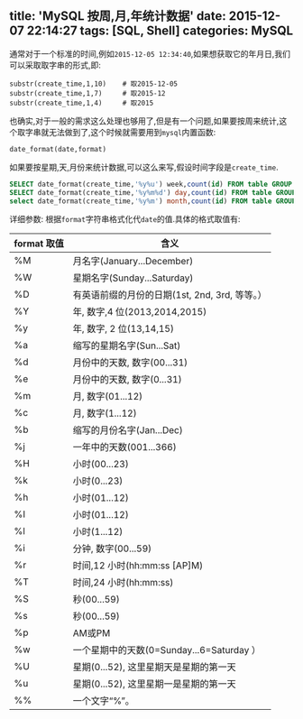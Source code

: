 title: 'MySQL 按周,月,年统计数据'
date: 2015-12-07 22:14:27
tags: [SQL, Shell]
categories: MySQL
---
通常对于一个标准的时间,例如`2015-12-05 12:34:40`,如果想获取它的年月日,我们可以采取取字串的形式,即:
```
substr(create_time,1,10)	# 取2015-12-05
substr(create_time,1,7)		# 取2015-12
substr(create_time,1,4)		# 取2015
```
也确实,对于一般的需求这么处理也够用了,但是有一个问题,如果要按周来统计,这个取字串就无法做到了,这个时候就需要用到`mysql`内置函数:
```
date_format(date,format)
```
如果要按星期,天,月份来统计数据,可以这么来写,假设时间字段是`create_time`.
```sql
SELECT date_format(create_time,'%y%u') week,count(id) FROM table GROUP BY week;		# 按星期统计
SELECT date_format(create_time,'%y%m%d') day,count(id) FROM table GROUP BY day;		# 按天统计
select date_format(create_time,'%y%m') month,count(id) FROM table GROUP BY month;	# 按月统计
```

详细参数:
根据`format`字符串格式化代`date`的值.具体的格式取值有:

format 取值 | 含义
------------|-------
%M	| 	月名字(January...December)
%W	|	星期名字(Sunday...Saturday)
%D	|	有英语前缀的月份的日期(1st, 2nd, 3rd, 等等。）
%Y	|	年, 数字,4 位(2013,2014,2015)
%y	|	年, 数字, 2 位(13,14,15)
%a	|	缩写的星期名字(Sun...Sat)
%d	|	月份中的天数, 数字(00...31)
%e	|	月份中的天数, 数字(0...31)
%m	|	月, 数字(01...12)
%c	|	月, 数字(1...12)
%b	|	缩写的月份名字(Jan...Dec)
%j 	|	一年中的天数(001...366)
%H 	|	小时(00...23)
%k 	|	小时(0...23)
%h 	|	小时(01...12)
%I 	|	小时(01...12)
%l 	|	小时(1...12)
%i 	|	分钟, 数字(00...59)
%r 	|	时间,12 小时(hh:mm:ss [AP]M)
%T 	|	时间,24 小时(hh:mm:ss)
%S 	|	秒(00...59)
%s 	|	秒(00...59)
%p 	|	AM或PM
%w 	|	一个星期中的天数(0=Sunday...6=Saturday ）
%U 	|	星期(0...52), 这里星期天是星期的第一天
%u 	|	星期(0...52), 这里星期一是星期的第一天
%% 	|	一个文字“%”。
